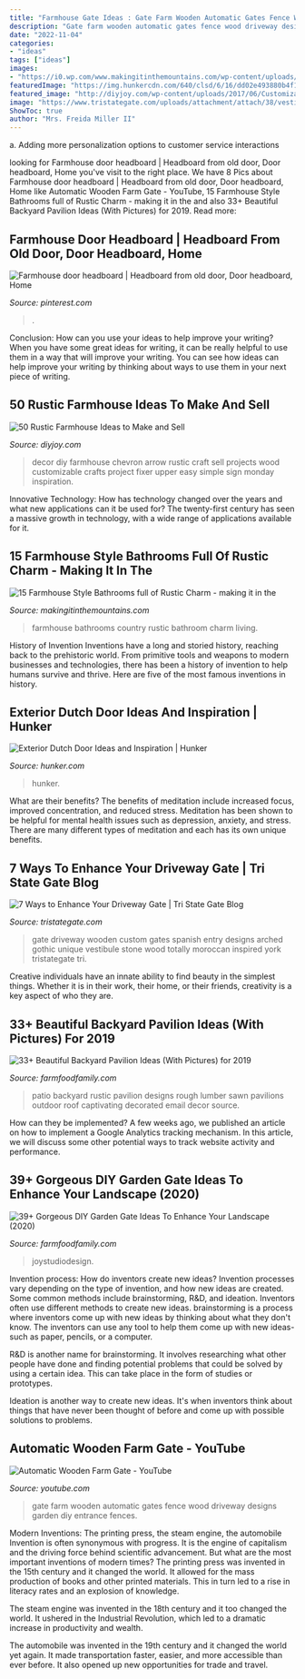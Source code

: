 ```yaml
---
title: "Farmhouse Gate Ideas : Gate Farm Wooden Automatic Gates Fence Wood Driveway Designs Garden Diy Entrance Fences"
description: "Gate farm wooden automatic gates fence wood driveway designs garden diy entrance fences"
date: "2022-11-04"
categories:
- "ideas"
tags: ["ideas"]
images:
- "https://i0.wp.com/www.makingitinthemountains.com/wp-content/uploads/2016/04/pure-country-bathroom2-0216.jpg?resize=480%2C720"
featuredImage: "https://img.hunkercdn.com/640/clsd/6/16/dd02e493880b4f12b6060c6af2358fc2.jpg"
featured_image: "http://diyjoy.com/wp-content/uploads/2017/06/Customizable-Chevron-Arrow-Wall-Decor.jpg"
image: "https://www.tristategate.com/uploads/attachment/attach/38/vestibule.jpg.jpg"
ShowToc: true
author: "Mrs. Freida Miller II"
---
```



a. Adding more personalization options to customer service interactions 

	

		
looking for Farmhouse door headboard | Headboard from old door, Door headboard, Home you've visit to the right place. We have 8 Pics about Farmhouse door headboard | Headboard from old door, Door headboard, Home like Automatic Wooden Farm Gate - YouTube, 15 Farmhouse Style Bathrooms full of Rustic Charm - making it in the and also 33+ Beautiful Backyard Pavilion Ideas (With Pictures) for 2019. Read more:
		
    
## Farmhouse Door Headboard | Headboard From Old Door, Door Headboard, Home

<img loading=lazy src="https://i.pinimg.com/originals/b1/3e/f6/b13ef65a41c0102b251e039546d68ab1.jpg" onerror="this.onerror=null;this.src='https://tse2.mm.bing.net/th?id=OIP.Z9hXoY0dK7h2s7vwsltc3gHaJ4&amp;pid=15.1';" alt="Farmhouse door headboard | Headboard from old door, Door headboard, Home">

_Source: pinterest.com_

>. 

	

Conclusion: How can you use your ideas to help improve your writing?
When you have some great ideas for writing, it can be really helpful to use them in a way that will improve your writing. You can see how ideas can help improve your writing by thinking about ways to use them in your next piece of writing.

    
## 50 Rustic Farmhouse Ideas To Make And Sell

<img loading=lazy src="http://diyjoy.com/wp-content/uploads/2017/06/Customizable-Chevron-Arrow-Wall-Decor.jpg" onerror="this.onerror=null;this.src='https://tse1.mm.bing.net/th?id=OIP.ylTtylaTep5zyh8aqzYvEAHaLG&amp;pid=15.1';" alt="50 Rustic Farmhouse Ideas to Make and Sell">

_Source: diyjoy.com_

>decor diy farmhouse chevron arrow rustic craft sell projects wood customizable crafts project fixer upper easy simple sign monday inspiration. 

	

Innovative Technology: How has technology changed over the years and what new applications can it be used for?
The twenty-first century has seen a massive growth in technology, with a wide range of applications available for it.

    
## 15 Farmhouse Style Bathrooms Full Of Rustic Charm - Making It In The

<img loading=lazy src="https://i0.wp.com/www.makingitinthemountains.com/wp-content/uploads/2016/04/pure-country-bathroom2-0216.jpg?resize=480%2C720" onerror="this.onerror=null;this.src='https://tse3.mm.bing.net/th?id=OIP.43i2H5nlKZdaB86ulNtGGwHaLH&amp;pid=15.1';" alt="15 Farmhouse Style Bathrooms full of Rustic Charm - making it in the">

_Source: makingitinthemountains.com_

>farmhouse bathrooms country rustic bathroom charm living. 

	

History of Invention
Inventions have a long and storied history, reaching back to the prehistoric world. From primitive tools and weapons to modern businesses and technologies, there has been a history of invention to help humans survive and thrive. Here are five of the most famous inventions in history.

    
## Exterior Dutch Door Ideas And Inspiration | Hunker

<img loading=lazy src="https://img.hunkercdn.com/640/clsd/6/16/dd02e493880b4f12b6060c6af2358fc2.jpg" onerror="this.onerror=null;this.src='https://tse4.mm.bing.net/th?id=OIP.0bSBx4_bP4SecYscp1RRIgHaIz&amp;pid=15.1';" alt="Exterior Dutch Door Ideas and Inspiration | Hunker">

_Source: hunker.com_

>hunker. 

	

What are their benefits?
The benefits of meditation include increased focus, improved concentration, and reduced stress. Meditation has been shown to be helpful for mental health issues such as depression, anxiety, and stress. There are many different types of meditation and each has its own unique benefits.

    
## 7 Ways To Enhance Your Driveway Gate | Tri State Gate Blog

<img loading=lazy src="https://www.tristategate.com/uploads/attachment/attach/38/vestibule.jpg.jpg" onerror="this.onerror=null;this.src='https://tse3.mm.bing.net/th?id=OIP.1znz7xPr6VAmimgfofyZtQHaE7&amp;pid=15.1';" alt="7 Ways to Enhance Your Driveway Gate | Tri State Gate Blog">

_Source: tristategate.com_

>gate driveway wooden custom gates spanish entry designs arched gothic unique vestibule stone wood totally moroccan inspired york tristategate tri. 

	

Creative individuals have an innate ability to find beauty in the simplest things. Whether it is in their work, their home, or their friends, creativity is a key aspect of who they are.

    
## 33+ Beautiful Backyard Pavilion Ideas (With Pictures) For 2019

<img loading=lazy src="https://i2.wp.com/farmfoodfamily.com/wp-content/uploads/2019/02/14-backyard-pavilions-ideas.jpg?resize=800%2C1202&amp;ssl=1" onerror="this.onerror=null;this.src='https://tse4.mm.bing.net/th?id=OIP.NoQw5qHIrx5MzUQJPsdkvgHaLI&amp;pid=15.1';" alt="33+ Beautiful Backyard Pavilion Ideas (With Pictures) for 2019">

_Source: farmfoodfamily.com_

>patio backyard rustic pavilion designs rough lumber sawn pavilions outdoor roof captivating decorated email decor source. 

	

How can they be implemented?
A few weeks ago, we published an article on how to implement a Google Analytics tracking mechanism. In this article, we will discuss some other potential ways to track website activity and performance.

    
## 39+ Gorgeous DIY Garden Gate Ideas To Enhance Your Landscape (2020)

<img loading=lazy src="https://i2.wp.com/farmfoodfamily.com/wp-content/uploads/2018/09/32-garden-gate-ideas-farmfoodfamily.com_.jpg?resize=696%2C1048&amp;ssl=1" onerror="this.onerror=null;this.src='https://tse1.mm.bing.net/th?id=OIP.A9TVmpBWNsC71JCuOG_gMQHaLJ&amp;pid=15.1';" alt="39+ Gorgeous DIY Garden Gate Ideas To Enhance Your Landscape (2020)">

_Source: farmfoodfamily.com_

>joystudiodesign. 

	

Invention process: How do inventors create new ideas?
Invention processes vary depending on the type of invention, and how new ideas are created. Some common methods include brainstorming, R&D, and ideation. Inventors often use different methods to create new ideas.
 brainstorming is a process where inventors come up with new ideas by thinking about what they don't know. The inventors can use any tool to help them come up with new ideas- such as paper, pencils, or a computer.

R&D is another name for brainstorming. It involves researching what other people have done and finding potential problems that could be solved by using a certain idea. This can take place in the form of studies or prototypes.

Ideation is another way to create new ideas. It's when inventors think about things that have never been thought of before and come up with possible solutions to problems.

    
## Automatic Wooden Farm Gate - YouTube

<img loading=lazy src="http://i.ytimg.com/vi/59-nsTVwoRE/maxresdefault.jpg" onerror="this.onerror=null;this.src='https://tse3.mm.bing.net/th?id=OIP.ejqePvKkpmhQCym0HduYxgHaEK&amp;pid=15.1';" alt="Automatic Wooden Farm Gate - YouTube">

_Source: youtube.com_

>gate farm wooden automatic gates fence wood driveway designs garden diy entrance fences. 

	

Modern Inventions: The printing press, the steam engine, the automobile
Invention is often synonymous with progress. It is the engine of capitalism and the driving force behind scientific advancement. But what are the most important inventions of modern times?
The printing press was invented in the 15th century and it changed the world. It allowed for the mass production of books and other printed materials. This in turn led to a rise in literacy rates and an explosion of knowledge.

The steam engine was invented in the 18th century and it too changed the world. It ushered in the Industrial Revolution, which led to a dramatic increase in productivity and wealth.

The automobile was invented in the 19th century and it changed the world yet again. It made transportation faster, easier, and more accessible than ever before. It also opened up new opportunities for trade and travel.

